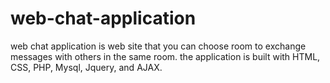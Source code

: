 # web-chat-application
web chat application is web site that you can choose room to exchange messages with others in the same room.
the application is built with HTML, CSS, PHP, Mysql, Jquery, and AJAX.
